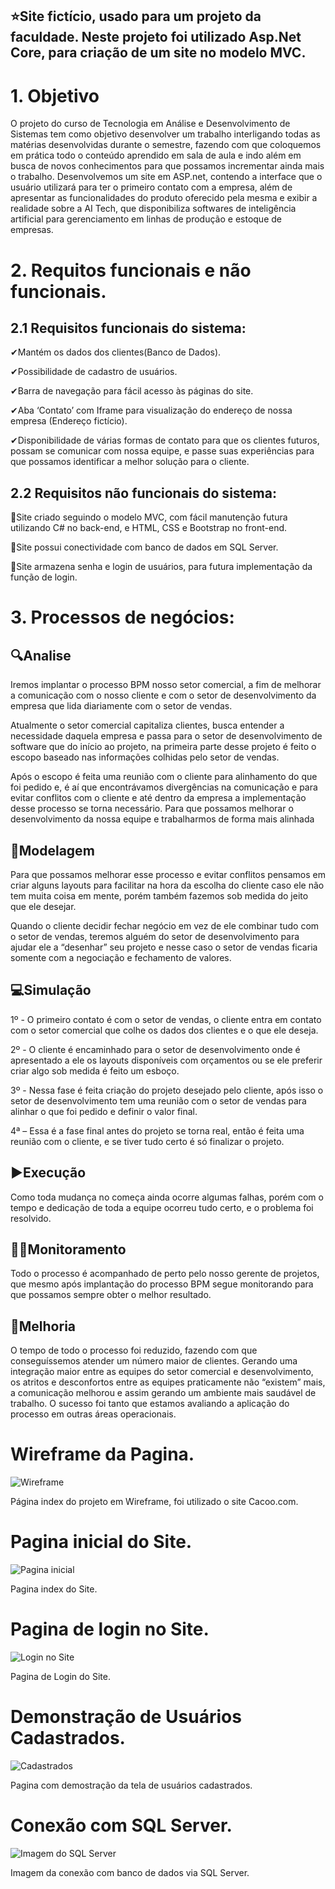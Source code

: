 ## ⭐Site fictício, usado para um projeto da faculdade. Neste projeto foi utilizado Asp.Net Core, para criação de um site no modelo MVC.

 # 1. Objetivo

  O projeto do curso de Tecnologia em Análise e Desenvolvimento de Sistemas tem como objetivo desenvolver um  trabalho interligando todas as matérias desenvolvidas durante o semestre, fazendo com que coloquemos em prática todo o conteúdo aprendido em sala de aula e indo além em busca de novos conhecimentos para que possamos incrementar ainda mais o trabalho. Desenvolvemos um site em ASP.net, contendo a interface que o usuário utilizará para ter o primeiro contato com a empresa, além de apresentar as funcionalidades do produto oferecido pela mesma e exibir a realidade sobre a AI Tech, que disponibiliza softwares de inteligência artificial para gerenciamento em linhas de produção e estoque de empresas.

  # 2. Requitos funcionais e não funcionais.
  
 ## 2.1 Requisitos funcionais do sistema:
 
✔Mantém os dados dos clientes(Banco de Dados).

✔Possibilidade de cadastro de usuários.

✔Barra de navegação para fácil acesso às páginas do site.

✔Aba ‘Contato’ com Iframe para visualização do endereço de nossa empresa (Endereço fictício).

✔Disponibilidade de várias formas de contato para que os clientes futuros, possam se comunicar com nossa equipe, e passe suas experiências para que possamos identificar a melhor solução para o cliente.


 ## 2.2 Requisitos não funcionais do sistema:

🚩Site criado seguindo o modelo MVC, com fácil manutenção futura utilizando C# no back-end, e HTML, CSS e Bootstrap no front-end.

🚩Site possui conectividade com banco de dados em SQL Server.

🚩Site armazena senha e login de usuários, para futura implementação da função de login.

 # 3. Processos de negócios:
  
 ## 🔍Analise 

  Iremos implantar o processo BPM nosso setor comercial, a fim de melhorar a comunicação com o nosso cliente e com o setor de desenvolvimento da empresa que lida diariamente com o setor de vendas.

  Atualmente o setor comercial capitaliza clientes, busca entender a necessidade daquela empresa e passa para o setor de desenvolvimento de software que do início ao projeto, na primeira parte desse projeto é feito o escopo baseado nas informações colhidas pelo setor de vendas.
 
  Após o escopo é feita uma reunião com o cliente para alinhamento do que foi pedido e, é aí que encontrávamos divergências na comunicação e para evitar conflitos com o cliente e até dentro da empresa a implementação desse processo se torna necessário.
Para que possamos melhorar o desenvolvimento da nossa equipe e trabalharmos de forma mais alinhada

 ## 📝Modelagem 

  Para que possamos melhorar esse processo e evitar conflitos pensamos em criar alguns layouts para facilitar na hora da escolha do cliente caso ele não tem muita coisa em mente, porém também fazemos sob medida do jeito que ele desejar.

  Quando o cliente decidir fechar negócio em vez de ele combinar tudo com o setor de vendas, teremos alguém do setor de desenvolvimento para ajudar ele a “desenhar” seu projeto e nesse caso o setor de vendas ficaria somente com a negociação e fechamento de valores.

 ## 💻Simulação

  1º - O primeiro contato é com o setor de vendas, o cliente entra em contato com o setor comercial que colhe os dados dos clientes e o que ele deseja.

  2º - O cliente é encaminhado para o setor de desenvolvimento onde é apresentado a ele os layouts disponíveis com orçamentos ou se ele preferir criar algo sob medida é feito um esboço.

  3º - Nessa fase é feita criação do projeto desejado pelo cliente, após isso o setor de desenvolvimento tem uma reunião com o setor de vendas para alinhar o que foi pedido e definir o valor final.

  4ª – Essa é a fase final antes do projeto se torna real, então é feita uma reunião com o cliente, e se tiver tudo certo é só finalizar o projeto.
  
 ## ▶Execução
 
  Como toda mudança no começa ainda ocorre algumas falhas, porém com o tempo e dedicação de toda a equipe ocorreu tudo certo, e o problema foi resolvido. 

 ## 👨‍💻Monitoramento

  Todo o processo é acompanhado de perto pelo nosso gerente de projetos, que mesmo após implantação do processo BPM segue monitorando para que possamos sempre obter o melhor resultado.

 ## 🧠Melhoria

  O tempo de todo o processo foi reduzido, fazendo com que conseguíssemos atender um número maior de clientes. Gerando uma integração maior entre as equipes do setor comercial e desenvolvimento, os atritos e desconfortos entre as equipes praticamente não “existem” mais, a comunicação melhorou e assim gerando um ambiente mais saudável de trabalho. O sucesso foi tanto que estamos avaliando a aplicação do processo em outras áreas operacionais.
  
  # Wireframe da Pagina.
  ![Wireframe](https://github.com/GusNunesDev/SiteIATech/blob/master/source/imagem/wireframe.png)
  
Página index do projeto em Wireframe, foi utilizado o site Cacoo.com.

  # Pagina inicial do Site.
  ![Pagina inicial](https://github.com/GusNunesDev/SiteIATech/blob/master/source/imagem/index.png)
  
Pagina index do Site.

  # Pagina de login no Site. 
  ![Login no Site](https://github.com/GusNunesDev/SiteIATech/blob/master/source/imagem/LoginNoSite.png)
  
Pagina de Login do Site.

   # Demonstração de Usuários Cadastrados.
  ![Cadastrados](https://github.com/GusNunesDev/SiteIATech/blob/master/source/imagem/listaDeUsuario.png)
  
Pagina com demostração da tela de usuários cadastrados.

  # Conexão com SQL Server.
  ![Imagem do SQL Server](https://github.com/GusNunesDev/SiteIATech/blob/master/source/imagem/SqlServerDB.png)
  
Imagem da conexão com banco de dados via SQL Server.
